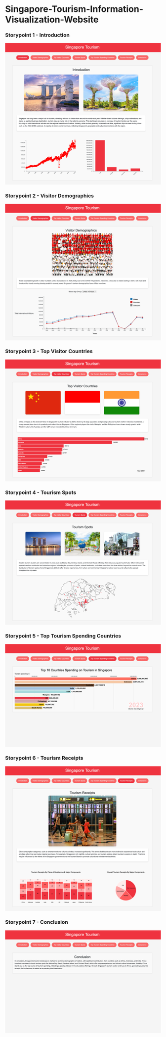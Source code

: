 # Singapore-Tourism-Information-Visualization-Website

### Storypoint 1 - Introduction
<img src = "Storypoint Screenshots/Storypoint 1 - Introduction.js.html.png">

### Storypoint 2 - Visitor Demographics
<img src = "Storypoint Screenshots/Storypoint 2 - Visitor Demographics.js.html.png">

### Storypoint 3 - Top Visitor Countries
<img src = "Storypoint Screenshots/Storypoint 3 - Top Visitor Countries.js.html.png">

### Storypoint 4 - Tourism Spots
<img src = "Storypoint Screenshots/Storypoint 4 - Tourism Spots.js.html.png">

### Storypoint 5 - Top Tourism Spending Countries
<img src = "Storypoint Screenshots/Storypoint 5 - Top Tourism Spending Countries.js.html.png">

### Storypoint 6 - Tourism Receipts
<img src = "Storypoint Screenshots/Storypoint 6 - Tourism Receipts.js.html.png">

### Storypoint 7 - Conclusion
<img src = "Storypoint Screenshots/Storypoint 7 - Conclusion.js.html.png">
